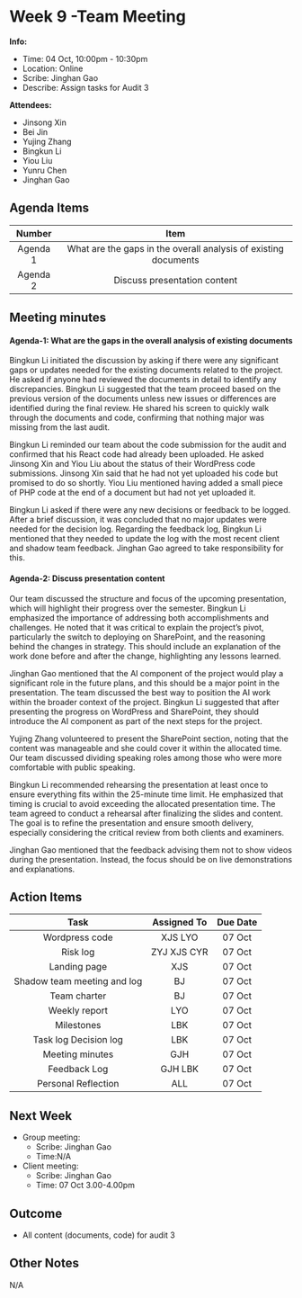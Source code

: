 # Week 9 -Team Meeting 
**Info:**
- Time: 04 Oct, 10:00pm - 10:30pm
- Location: Online
- Scribe: Jinghan Gao
- Describe: Assign tasks for Audit 3

**Attendees:**
- Jinsong Xin
- Bei Jin
- Yujing Zhang
- Bingkun Li
- Yiou Liu
- Yunru Chen
- Jinghan Gao

## Agenda Items
| Number    |        Item                                            |
|:---------:|:------------------------------------------------------:|
| Agenda 1  | What are the gaps in the overall analysis of existing documents                        |
| Agenda 2  | Discuss presentation content                        |



## Meeting minutes
#### Agenda-1: What are the gaps in the overall analysis of existing documents
Bingkun Li initiated the discussion by asking if there were any significant gaps or updates needed for the existing documents related to the project. He asked if anyone had reviewed the documents in detail to identify any discrepancies.
Bingkun Li suggested that the team proceed based on the previous version of the documents unless new issues or differences are identified during the final review. He shared his screen to quickly walk through the documents and code, confirming that nothing major was missing from the last audit.

Bingkun Li reminded our team about the code submission for the audit and confirmed that his React code had already been uploaded. He asked Jinsong Xin and Yiou Liu about the status of their WordPress code submissions.
Jinsong Xin said that he had not yet uploaded his code but promised to do so shortly. 
Yiou Liu mentioned having added a small piece of PHP code at the end of a document but had not yet uploaded it. 

Bingkun Li asked if there were any new decisions or feedback to be logged. After a brief discussion, it was concluded that no major updates were needed for the decision log.
Regarding the feedback log, Bingkun Li mentioned that they needed to update the log with the most recent client and shadow team feedback. Jinghan Gao agreed to take responsibility for this.

#### Agenda-2: Discuss presentation content
Our team discussed the structure and focus of the upcoming presentation, which will highlight their progress over the semester. Bingkun Li emphasized the importance of addressing both accomplishments and challenges.
He noted that it was critical to explain the project’s pivot, particularly the switch to deploying on SharePoint, and the reasoning behind the changes in strategy. This should include an explanation of the work done before and after the change, highlighting any lessons learned.

Jinghan Gao mentioned that the AI component of the project would play a significant role in the future plans, and this should be a major point in the presentation. The team discussed the best way to position the AI work within the broader context of the project.
Bingkun Li suggested that after presenting the progress on WordPress and SharePoint, they should introduce the AI component as part of the next steps for the project.

Yujing Zhang volunteered to present the SharePoint section, noting that the content was manageable and she could cover it within the allocated time. Our team discussed dividing speaking roles among those who were more comfortable with public speaking.

Bingkun Li recommended rehearsing the presentation at least once to ensure everything fits within the 25-minute time limit. He emphasized that timing is crucial to avoid exceeding the allocated presentation time.
The team agreed to conduct a rehearsal after finalizing the slides and content. The goal is to refine the presentation and ensure smooth delivery, especially considering the critical review from both clients and examiners.

Jinghan Gao mentioned that the feedback advising them not to show videos during the presentation. Instead, the focus should be on live demonstrations and explanations.

## Action Items
| Task                        | Assigned To  |  Due Date  |
|:---------------------------:|:------------:|:----------:|
| Wordpress code              |  XJS LYO     | 07 Oct     |
| Risk log                    |  ZYJ XJS CYR | 07 Oct     |
| Landing page                |  XJS         | 07 Oct     |
| Shadow team meeting and log |  BJ          | 07 Oct     |
| Team charter                |  BJ          | 07 Oct     |
| Weekly report               |  LYO         | 07 Oct     |
| Milestones                  |  LBK         | 07 Oct     |
| Task log Decision log       |  LBK         | 07 Oct     |
| Meeting minutes             |  GJH         | 07 Oct     |
| Feedback Log                |  GJH LBK     | 07 Oct     |
| Personal Reflection         |  ALL         | 07 Oct     |




## Next Week

- Group meeting:
  - Scribe: Jinghan Gao
  - Time:N/A
- Client meeting: 
  - Scribe: Jinghan Gao
  - Time: 07 Oct 3.00-4.00pm 
    
## Outcome
- All content (documents, code) for audit 3

## Other Notes
N/A
